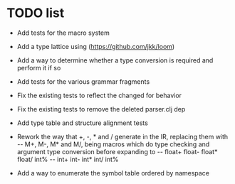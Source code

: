 # TODO list
- Add tests for the macro system
- Add a type lattice using (https://github.com/jkk/loom)
- Add a way to determine whether a type conversion is required and perform it if so
- Add tests for the various grammar fragments
- Fix the existing tests to reflect the changed for behavior
- Fix the existing tests to remove the deleted parser.clj dep
- Add type table and structure alignment tests

- Rework the way that +, -, * and / generate in the IR, replacing them with
-- M+, M-, M* and M/, being macros which do type checking and argument type conversion before expanding to
-- float+ float- float* float/ int%
-- int+ int- int* int/ int%

- Add a way to enumerate the symbol table ordered by namespace
